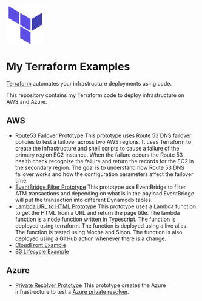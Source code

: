 <img src="docs/images/terraform.svg" width="100" height="100">

# My Terraform Examples
[Terraform](https://www.terraform.io/) automates your infrastructure deployments using code. 

This repository contains my Terraform code to deploy infrastructure on AWS and Azure. 

## AWS

- [Route53 Failover Prototype ](./aws/route53)
   This prototype uses Route 53 DNS failover policies to test a failover across two AWS regions. It uses Terraform to create the infrastructure and shell scripts to cause a failure of the primary region EC2 instance.  When the failure occurs the Route 53 health check recognize the failure and return the records for the EC2 in the secondary region. The goal is to understand how Route 53 DNS failover works and how the configuration parameters affect the failover time.
- [EventBridge Filter Prototype](./aws/eventbridge/01-lambda-atm)
    This prototype use EventBridge to filter ATM transactions and depending on what is in the payload EventBridge will put the transaction into different Dynamodb tables. 
- [Lambda URL to HTML Prototype](./aws/lambda/url-to-html)
    This prototype uses a Lambda function to get the HTML from a URL and return the page title.  The lambda function is a node function written in Typescript.  The function is deployed using terraform. The function is deployed using a live alias.  The function is tested using Mocha and Sinon.  The function is also deployed using a GitHub action whenever there is a change.  
- [CloudFront Example ](./aws/cloudfront)
- [S3 Lifecycle Example ](./aws/s3/life-cycle)

## Azure

- [Private Resolver Prototype](./azure/private-resolver-prototype/) 
This prototype creates the Azure infrastructure to test a [Azure private resolver](https://docs.microsoft.com/en-us/azure/dns/private-dns-overview).

